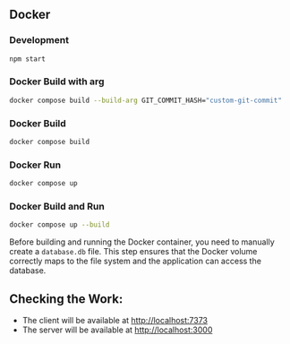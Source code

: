## Docker

### Development
```bash
npm start
```

### Docker Build with arg
```bash
docker compose build --build-arg GIT_COMMIT_HASH="custom-git-commit"
```

### Docker Build
```bash
docker compose build
```

### Docker Run
```bash
docker compose up
```

### Docker Build and Run
```bash
docker compose up --build
```
Before building and running the Docker container, you need to manually create a `database.db` file. This step ensures that the Docker volume correctly maps to the file system and the application can access the database.


## Checking the Work:

- The client will be available at [http://localhost:7373](http://localhost:7373)  
- The server will be available at [http://localhost:3000](http://localhost:3000)
